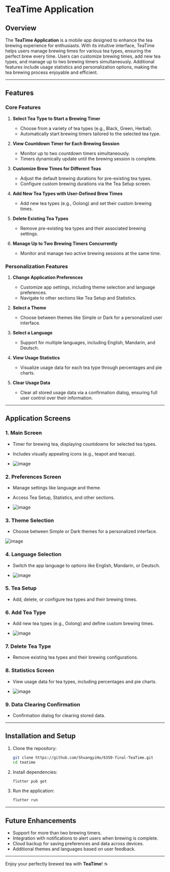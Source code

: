 # TeaTime Application

## Overview
The **TeaTime Application** is a mobile app designed to enhance the tea brewing experience for enthusiasts. With its intuitive interface, TeaTime helps users manage brewing times for various tea types, ensuring the perfect brew every time. Users can customize brewing times, add new tea types, and manage up to two brewing timers simultaneously. Additional features include usage statistics and personalization options, making the tea brewing process enjoyable and efficient.

---

## Features
### Core Features
1. **Select Tea Type to Start a Brewing Timer**  
   - Choose from a variety of tea types (e.g., Black, Green, Herbal).  
   - Automatically start brewing timers tailored to the selected tea type.

2. **View Countdown Timer for Each Brewing Session**  
   - Monitor up to two countdown timers simultaneously.  
   - Timers dynamically update until the brewing session is complete.

3. **Customize Brew Times for Different Teas**  
   - Adjust the default brewing durations for pre-existing tea types.  
   - Configure custom brewing durations via the Tea Setup screen.

4. **Add New Tea Types with User-Defined Brew Times**  
   - Add new tea types (e.g., Oolong) and set their custom brewing times.

5. **Delete Existing Tea Types**  
   - Remove pre-existing tea types and their associated brewing settings.

6. **Manage Up to Two Brewing Timers Concurrently**  
   - Monitor and manage two active brewing sessions at the same time.

### Personalization Features
1. **Change Application Preferences**  
   - Customize app settings, including theme selection and language preferences.  
   - Navigate to other sections like Tea Setup and Statistics.

2. **Select a Theme**  
   - Choose between themes like Simple or Dark for a personalized user interface.

3. **Select a Language**  
   - Support for multiple languages, including English, Mandarin, and Deutsch.

4. **View Usage Statistics**  
   - Visualize usage data for each tea type through percentages and pie charts.  

5. **Clear Usage Data**  
   - Clear all stored usage data via a confirmation dialog, ensuring full user control over their information.

---

## Application Screens
### 1. **Main Screen**
   - Timer for brewing tea, displaying countdowns for selected tea types.  
   - Includes visually appealing icons (e.g., teapot and teacup).

   - ![image](https://github.com/user-attachments/assets/5c3c8f96-4ced-4595-a899-41cd58feb1d4)


### 2. **Preferences Screen**
   - Manage settings like language and theme.  
   - Access Tea Setup, Statistics, and other sections.

   - ![image](https://github.com/user-attachments/assets/8597c8d0-9977-4867-92ca-51b226aadb48)


### 3. **Theme Selection**
   - Choose between Simple or Dark themes for a personalized interface.

![image](https://github.com/user-attachments/assets/c1a9c56a-5164-4a4e-8cfe-1d158ddf113d)

### 4. **Language Selection**
   - Switch the app language to options like English, Mandarin, or Deutsch.

   - ![image](https://github.com/user-attachments/assets/b1436067-a81a-4a06-82b8-1f658f033c68)


### 5. **Tea Setup**
   - Add, delete, or configure tea types and their brewing times.

### 6. **Add Tea Type**
   - Add new tea types (e.g., Oolong) and define custom brewing times.

   - ![image](https://github.com/user-attachments/assets/b42ccefc-c505-46d7-9231-bddeea5a4084)


### 7. **Delete Tea Type**
   - Remove existing tea types and their brewing configurations.

### 8. **Statistics Screen**
   - View usage data for tea types, including percentages and pie charts.

   - ![image](https://github.com/user-attachments/assets/6f6a67b1-12f1-4532-953b-acb7e4149979)


### 9. **Data Clearing Confirmation**
   - Confirmation dialog for clearing stored data.

---

## Installation and Setup
1. Clone the repository:
   ```bash
   git clone https://github.com/ShuangyiHu/6350-final-TeaTime.git
   cd teatime
   ```
2. Install dependencies:
   ```bash
   flutter pub get
   ```
3. Run the application:
   ```bash
   flutter run
   ```

---

## Future Enhancements
- Support for more than two brewing timers.
- Integration with notifications to alert users when brewing is complete.
- Cloud backup for saving preferences and data across devices.
- Additional themes and languages based on user feedback.

---

Enjoy your perfectly brewed tea with **TeaTime**! ☕
